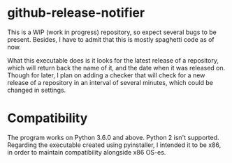 # github-release-notifier
This is a WIP (work in progress) repository, so expect several bugs to be present. Besides, I have to admit that this is mostly spaghetti code as of now.

What this executable does is it looks for the latest release of a repository, which will return back the name of it, and the date when it was released on. Though for later, I plan on adding a checker that will check for a new release of a repository in an interval of several minutes, which could be changed in settings.

# Compatibility
The program works on Python 3.6.0 and above. Python 2 isn't supported. Regarding the executable created using pyinstaller, I intended it to be x86, in order to maintain compatibility alongside x86 OS-es.
